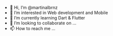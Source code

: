 - 👋 Hi, I’m @martinalbrnz
- 👀 I’m interested in Web development and Mobile
- 🌱 I’m currently learning Dart & Flutter
- 💞️ I’m looking to collaborate on ...
- 📫 How to reach me ...

<!---
martinalbrnz/martinalbrnz is a ✨ special ✨ repository because its `README.md` (this file) appears on your GitHub profile.
You can click the Preview link to take a look at your changes.
--->
